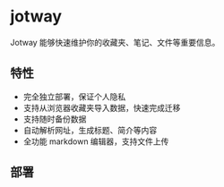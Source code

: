 # jotway

Jotway 能够快速维护你的收藏夹、笔记、文件等重要信息。

## 特性

- 完全独立部署，保证个人隐私
- 支持从浏览器收藏夹导入数据，快速完成迁移
- 支持随时备份数据
- 自动解析网址，生成标题、简介等内容
- 全功能 markdown 编辑器，支持文件上传

## 部署
